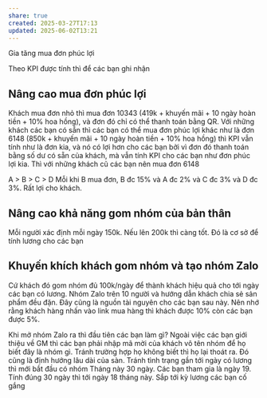 ```yaml
---
share: true
created: 2025-03-27T17:13
updated: 2025-06-02T13:21
---
```

Gia tăng mua đơn phúc lợi

Theo KPI được tính thì để các bạn ghi nhận 
## Nâng cao mua đơn phúc lợi
Khách mua đơn nhỏ thì mua đơn 10343 (419k +  khuyến mãi + 10 ngày hoàn tiền + 10% hoa hồng), và đơn đó chỉ có thể thanh toán bằng QR. Với những khách các bạn có sẵn thì các bạn có thể mua đơn phúc lợi khác như là đơn 6148 (850k +  khuyến mãi + 10 ngày hoàn tiền + 10% hoa hồng) thì KPI vẫn tính như là đơn kia, và nó có lợi hơn cho các bạn bởi vì đơn đó thanh toán bằng số dư có sẵn của khách, mà vẫn tính KPI cho các bạn như đơn phúc lợi kia. Thì với những khách cũ các bạn nên mua đơn 6148

A > B > C > D Mỗi khi B mua đơn, B đc 15% và A đc 2% và C đc 3% và D đc 3%. Rất lợi cho khách.

## Nâng cao khả năng gom nhóm của bản thân
Mỗi người xác định mỗi ngày 150k. Nếu lên 200k thì càng tốt. Đó là cơ sở để tính lương cho các bạn

## Khuyến khích khách gom nhóm và tạo nhóm Zalo
Cứ khách đó gom nhóm đủ 100k/ngày để thành khách hiệu quả cho tới ngày các bạn có lương. Nhóm Zalo trên 10 người và hướng dẫn khách chia sẻ sản phẩm đều đặn. Đây cũng là nguồn tài nguyên cho các bạn sau này. Nên nhớ rằng khách hàng nhấn vào link mua hàng thì khách được 10% còn các bạn được 5%.

Khi mở nhóm Zalo ra thì đầu tiên các bạn làm gì?
Ngoài việc các bạn giới thiệu về GM thì các bạn phải nhập mã mời của khách vô tên nhóm để họ biết đây là nhóm gì. Tránh trường hợp họ không biết thì họ lại thoát ra. Đó cũng là định hướng lâu dài của sàn. Tránh tình trạng gần tới ngày có lương thì mới bắt đầu có nhóm
Tháng này 30 ngày. Các bạn tham gia là ngày 19. Tính đúng 30 ngày thì  tới ngày 18 tháng này. Sắp tới kỳ lương các bạn cố gắng
